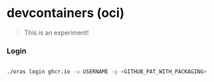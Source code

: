 # devcontainers (oci)

> This is an experiment!

### Login
```bash

./oras login ghcr.io -u USERNAME -p <GITHUB_PAT_WITH_PACKAGING>

```